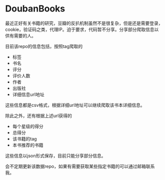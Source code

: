 # DoubanBooks
最近正好有关书籍的研究，豆瓣的反扒机制虽然不是很复杂，但是还是需要登录，cookie，验证码之类，代理IP。迫于要求，代码暂不分享。分享部分爬取信息以供有需要的人。

目前该repo的信息包括，按照tag爬取的
- 标签
- 书名
- 评分
- 评价人数
- 作者
- 出版社
- 详细信息url地址



这些信息都是csv格式，根据详细url地址可以继续爬取该书本详细信息。

除此之外，还有根据上述url获得的
- 每个星级的得分
- 总得分
- 该书籍的tag
- 本书推荐的书籍

这些信息以json形式保存，目前只能分享部分信息。



会不定期更新该数据repo，如果有需要获取某些指定书籍的可以通过邮箱联系我。
